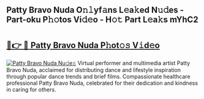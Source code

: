 ## Patty Bravo Nuda O𝚗𝚕yf𝚊ns L𝚎a𝚔ed N𝚞𝚍es - Part-oku P𝚑𝚘tos Vi𝚍𝚎o - H𝚘𝚝 Part L𝚎a𝚔s mYhC2

# <h2><a href="http://kf62f4.oniu.top/?m=Patty+Bravo+Nuda">🔗👉 🔴 Patty Bravo Nuda P𝚑ot𝚘𝚜 V𝚒d𝚎o</a></h2>

[![Patty Bravo Nuda Nu𝚍e𝚜](https://i.imgur.com/0qMVB7G.gif)](http://kf62f4.oniu.top/?m=Patty+Bravo+Nuda)
Virtual performer and multimedia artist Patty Bravo Nuda, acclaimed for distributing dance and lifestyle inspiration through popular dance trends and brief films. Compassionate healthcare professional Patty Bravo Nuda, celebrated for their dedication and kindness in caring for others.  
